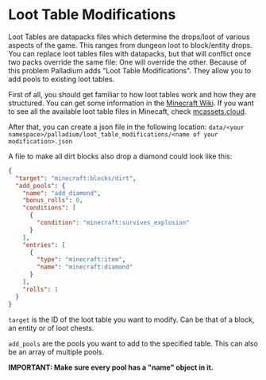 # Loot Table Modifications
Loot Tables are datapacks files which determine the drops/loot of various aspects of the game. This ranges from dungeon loot to block/entity drops. You can replace loot tables files with datapacks, but that will conflict once two packs override the same file: One will override the other.
Because of this problem Palladium adds "Loot Table Modifications". They allow you to add pools to existing loot tables.

First of all, you should get familiar to how loot tables work and how they are structured. You can get some information in the [Minecraft Wiki](https://minecraft.fandom.com/wiki/Loot_table#Pool).
If you want to see all the available loot table files in Minecaft, check [mcassets.cloud](https://mcasset.cloud/1.20.1/data/minecraft/loot_tables).

After that, you can create a json file in the following location:
`data/<your namespace>/palladium/loot_table_modifications/<name of your modification>.json`

A file to make all dirt blocks also drop a diamond could look like this:
```json
{
  "target": "minecraft:blocks/dirt",
  "add_pools": {
    "name": "add_diamond",
    "bonus_rolls": 0,
    "conditions": [
      {
        "condition": "minecraft:survives_explosion"
      }
    ],
    "entries": [
      {
        "type": "minecraft:item",
        "name": "minecraft:diamond"
      }
    ],
    "rolls": 1
  }
}
```

`target` is the ID of the loot table you want to modify. Can be that of a block, an entity or of loot chests.

`add_pools` are the pools you want to add to the specified table. This can also be an array of multiple pools.

**IMPORTANT: Make sure every pool has a "name" object in it.**